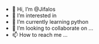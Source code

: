 - 👋 Hi, I’m @Jifalos
- 👀 I’m interested in 
- 🌱 I’m currently learning python
- 💞️ I’m looking to collaborate on ...
- 📫 How to reach me ...

<!---
Jifalos/Jifalos is a ✨ special ✨ repository because its `README.md` (this file) appears on your GitHub profile.
You can click the Preview link to take a look at your changes.
--->
